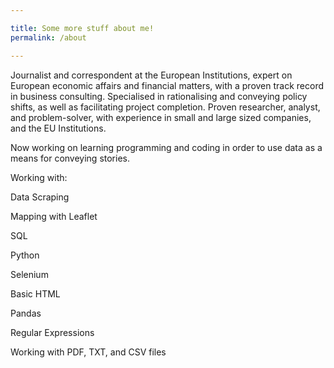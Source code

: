 ```yaml
---

title: Some more stuff about me!
permalink: /about

---
```


Journalist and correspondent at the European Institutions, expert on European economic affairs and financial matters, with a proven track record in business consulting. Specialised in rationalising and conveying policy shifts, as well as facilitating project completion. Proven researcher, analyst, and problem-solver, with experience in small and large sized companies, and the EU Institutions.

Now working on learning programming and coding in order to use data as a means for conveying stories. 

Working with: 

Data Scraping

Mapping with Leaflet

SQL

Python

Selenium 

Basic HTML

Pandas

Regular Expressions

Working with PDF, TXT, and CSV files
